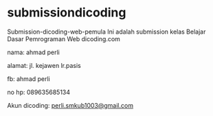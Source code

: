 # submissiondicoding

Submission-dicoding-web-pemula
Ini adalah submission kelas Belajar Dasar Pemrograman Web dicoding.com

nama: ahmad perli

alamat: jl. kejawen lr.pasis

fb: ahmad perli

no hp: 089635685134

Akun dicoding: perli.smkub1003@gmail.com
